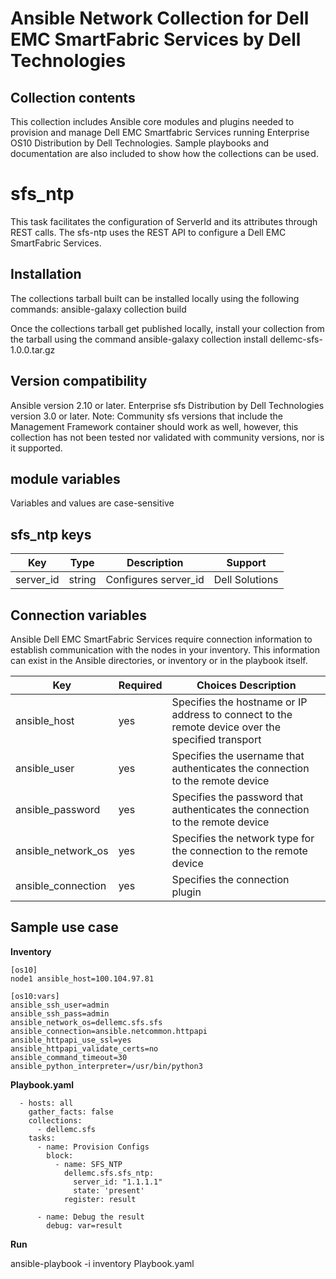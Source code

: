 Ansible Network Collection for Dell EMC SmartFabric Services by Dell Technologies
=================================================================================

Collection contents
-------------------
This collection includes Ansible core modules and plugins needed to provision and manage Dell EMC Smartfabric Services running Enterprise OS10 Distribution by Dell Technologies. Sample playbooks and documentation are also included to show how the collections can be used.

sfs_ntp
=======
This task facilitates the configuration of ServerId and its attributes through REST calls. The sfs-ntp uses the REST API to configure a Dell EMC SmartFabric Services. 

Installation
------------
The collections tarball built can be installed locally using the following commands:
ansible-galaxy collection build

Once the collections tarball get published locally, install your collection from the tarball using the command
ansible-galaxy collection install dellemc-sfs-1.0.0.tar.gz

Version compatibility
---------------------
Ansible version 2.10 or later.
Enterprise sfs Distribution by Dell Technologies version 3.0 or later.
Note: Community sfs  versions that include the Management Framework container should work as well, however, this collection has not been tested nor validated with community versions, nor is it supported.

module variables
----------------
Variables and values are case-sensitive

sfs_ntp keys
------------
Key		      |	Type	|	Description			    |	Support        |
----------------------|---------|-------------------------------------------|------------------|
server_id  |	string	| Configures  server_id   |	Dell Solutions |

Connection variables
--------------------
Ansible Dell EMC SmartFabric Services require connection information to establish communication with the nodes in your inventory. This information can exist in the Ansible directories, or inventory or in the playbook itself.

Key		    |	Required   |            	Choices	Description								    |
--------------------|--------------|--------------------------------------------------------------------------------------------------------|
ansible_host	    |	yes	   |	Specifies the hostname or IP address to connect to the remote device over the specified transport  |
ansible_user	    |	yes	   |	Specifies the username that authenticates the connection to the remote device			    |	
ansible_password    |	yes	   |	Specifies the password that authenticates the connection to the remote device			    |
ansible_network_os  |	yes	   |	Specifies the network type for the connection to the remote device			            |
ansible_connection  |	yes	   |	Specifies the connection plugin                                                                     |

Sample use case
---------------

**Inventory**

	[os10]
	node1 ansible_host=100.104.97.81 
 
	[os10:vars]
	ansible_ssh_user=admin
	ansible_ssh_pass=admin
	ansible_network_os=dellemc.sfs.sfs
	ansible_connection=ansible.netcommon.httpapi
	ansible_httpapi_use_ssl=yes
	ansible_httpapi_validate_certs=no
	ansible_command_timeout=30
	ansible_python_interpreter=/usr/bin/python3

**Playbook.yaml**

      - hosts: all
        gather_facts: false
        collections: 
          - dellemc.sfs
        tasks:
          - name: Provision Configs
            block:
              - name: SFS_NTP
                dellemc.sfs.sfs_ntp:
                  server_id: "1.1.1.1"
                  state: 'present'
                register: result

          - name: Debug the result
            debug: var=result
            	 	
             	
**Run**

ansible-playbook -i inventory Playbook.yaml




